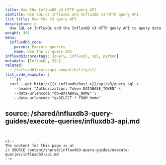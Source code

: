 ```yaml
---
title: Use the InfluxDB v3 HTTP query API
seotitle: Use SQL or InfluxQL and InfluxDB v3 HTTP query API
list_title: Use the v3 query API
description: >
  Use SQL or InfluxQL and the InfluxDB v3 HTTP query API to query data in {{< product-name >}}.
weight: 301
menu:
  influxdb3_core:
    parent: Execute queries
    name: Use the v3 query API
influxdb3/core/tags: [query, influxql, sql, python]
metadata: [InfluxQL, SQL]
related:
  - /influxdb3/core/api-compatibility/v1/
list_code_example: |
  ```sh
  curl --get http://{{< influxdb/host >}}/api/v3/query_sql \
    --header "Authorization: Token DATABASE_TOKEN" \
    --data-urlencode "db=DATABASE_NAME" \
    --data-urlencode "q=SELECT * FROM home"
  ```
source: /shared/influxdb3-query-guides/execute-queries/influxdb3-api.md
---
```


<!--
The content for this page is at
// SOURCE content/shared/influxdb3-query-guides/execute-queries/influxdb3-api.md
-->
